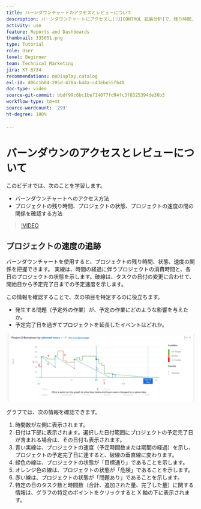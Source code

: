 ```yaml
---
title: バーンダウンチャートのアクセスとレビューについて
description: バーンダウンチャートにアクセスし[!UICONTROL 拡張分析]で、残り時間、プロジェクトの状態、プロジェクトの速度の関係を確認する方法について説明します。
activity: use
feature: Reports and Dashboards
thumbnail: 335051.png
type: Tutorial
role: User
level: Beginner
team: Technical Marketing
jira: KT-8734
recommendations: noDisplay,catalog
exl-id: d06c1b04-205d-478a-b44a-c43ebe55f649
doc-type: video
source-git-commit: bbdf99c6bc1be714077fd94fc3f8325394de36b3
workflow-type: tm+mt
source-wordcount: '293'
ht-degree: 100%

---
```


# バーンダウンのアクセスとレビューについて

このビデオでは、次のことを学習します。

* バーンダウンチャートへのアクセス方法
* プロジェクトの残り時間、プロジェクトの状態、プロジェクトの速度の間の関係を確認する方法

>[!VIDEO](https://video.tv.adobe.com/v/3438885/?quality=12&learn=on&enablevpops=1&captions=jpn)

## プロジェクトの速度の追跡

バーンダウンチャートを使用すると、プロジェクトの残り時間、状態、速度の関係を把握できます。 実線は、時間の経過に伴うプロジェクトの消費時間と、各日のプロジェクトの状態を示します。破線は、タスクの日付の変更に合わせて、開始日から予定完了日までの予定速度を示します。

この情報を確認することで、次の項目を特定するのに役立ちます。

* 発生する問題（予定外の作業）が、予定の作業にどのような影響を与えたか。
* 予定完了日を過ぎてプロジェクトを延長したイベントはどれか。

![下の箇条書きで説明されていエリアに番号が付いたバーンダウンチャートを示す画像](assets/section-2-9.png)

グラフでは、次の情報を確認できます。

1. 時間数が左側に表示されます。
1. 日付は下部に表示されます。選択した日付範囲にプロジェクトの予定完了日が含まれる場合は、その日付も表示されます。
1. 青い実線は、プロジェクトの速度（予定時間数または期間の経過）を示し、プロジェクトの予定完了日に達すると、破線の垂直線に変わります。
1. 緑色の線は、プロジェクトの状態が「目標通り」であることを示します。
1. オレンジ色の線は、プロジェクトの状態が「危険」であることを示します。
1. 赤い線は、プロジェクトの状態が「問題あり」であることを示します。
1. 特定の日のタスク数と時間数（合計、追加された量、完了した量）に関する情報は、グラフの特定のポイントをクリックすると X 軸の下に表示されます。
